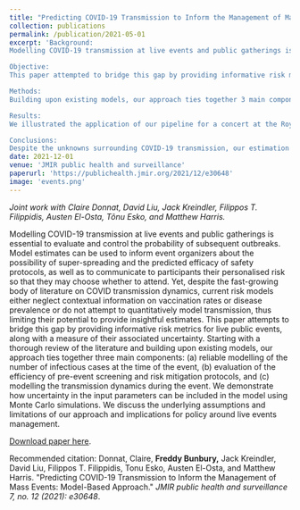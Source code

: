 ```yaml
---
title: "Predicting COVID-19 Transmission to Inform the Management of Mass Events: Model-Based Approach"
collection: publications
permalink: /publication/2021-05-01
excerpt: 'Background:
Modelling COVID-19 transmission at live events and public gatherings is essential to controlling the probability of subsequent outbreaks and communicating to participants their personalized risk. Yet, despite the fast-growing body of literature on COVID-19 transmission dynamics, current risk models either neglect contextual information including vaccination rates or disease prevalence or do not attempt to quantitatively model transmission.

Objective:
This paper attempted to bridge this gap by providing informative risk metrics for live public events, along with a measure of their uncertainty.

Methods:
Building upon existing models, our approach ties together 3 main components: (1) reliable modelling of the number of infectious cases at the time of the event, (2) evaluation of the efficiency of pre-event screening, and (3) modelling of the event’s transmission dynamics and their uncertainty using Monte Carlo simulations.

Results:
We illustrated the application of our pipeline for a concert at the Royal Albert Hall and highlighted the risk’s dependency on factors such as prevalence, mask wearing, and event duration. We demonstrate how this event held on 3 different dates (August 20, 2020; January 20, 2021; and March 20, 2021) would likely lead to transmission events that are similar to community transmission rates (0.06 vs 0.07, 2.38 vs 2.39, and 0.67 vs 0.60, respectively). However, differences between event and background transmissions substantially widened in the upper tails of the distribution of the number of infections (as denoted by their respective 99th quantiles: 1 vs 1, 19 vs 8, and 6 vs 3, respectively, for our 3 dates), further demonstrating that sole reliance on vaccination and antigen testing to gain entry would likely significantly underestimate the tail risk of the event.

Conclusions:
Despite the unknowns surrounding COVID-19 transmission, our estimation pipeline opens the discussion on contextualized risk assessment by combining the best tools at hand to assess the order of magnitude of the risk. Our model can be applied to any future event and is presented in a user-friendly RShiny interface. Finally, we discussed our model’s limitations as well as avenues for model evaluation and improvement.'
date: 2021-12-01
venue: 'JMIR public health and surveillance'
paperurl: 'https://publichealth.jmir.org/2021/12/e30648'
image: 'events.png'
---
```

*Joint work with  Claire Donnat, David Liu, Jack Kreindler, Filippos T. Filippidis, Austen El-Osta, Tõnu Esko, and Matthew Harris.*

Modelling COVID-19 transmission at live events and public gatherings is essential to evaluate and control the probability of subsequent outbreaks. Model estimates can be used to inform event organizers about the possibility of super-spreading and the predicted efficacy of safety protocols, as well as to communicate to participants their personalised risk so that they may choose whether to attend. Yet, despite the fast-growing body of literature on COVID transmission dynamics, current risk models either neglect contextual information on vaccination rates or disease prevalence or do not attempt to quantitatively model transmission, thus limiting their potential to provide insightful estimates. This paper attempts to bridge this gap by providing informative risk metrics for live public events, along with a measure of their associated uncertainty. Starting with a thorough review of the literature and building upon existing models, our approach ties together three main components: (a) reliable modelling of the number of infectious cases at the time of the event, (b) evaluation of the efficiency of pre-event screening and risk mitigation protocols, and (c) modelling the transmission dynamics during the event. We demonstrate how uncertainty in the input parameters can be included in the model using Monte Carlo simulations. We discuss the underlying assumptions and limitations of our approach and implications for policy around live events management.

[Download paper here](https://publichealth.jmir.org/2021/12/e30648).



Recommended citation: Donnat, Claire, __Freddy Bunbury,__ Jack Kreindler, David Liu, Filippos T. Filippidis, Tonu Esko, Austen El-Osta, and Matthew Harris. "Predicting COVID-19 Transmission to Inform the Management of Mass Events: Model-Based Approach." <i> JMIR public health and surveillance 7, no. 12 (2021): e30648</i>.
